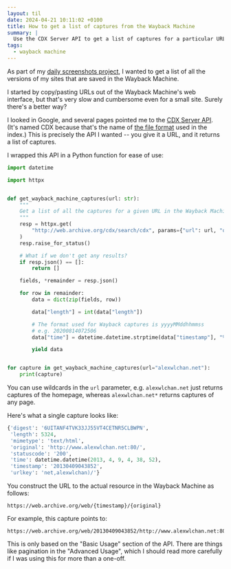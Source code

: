 ```yaml
---
layout: til
date: 2024-04-21 10:11:02 +0100
title: How to get a list of captures from the Wayback Machine
summary: |
  Use the CDX Server API to get a list of captures for a particular URL.
tags:
  - wayback machine
---
```

As part of my [daily screenshots project][daily_screenshots], I wanted to get a list of all the versions of my sites that are saved in the Wayback Machine.

I started by copy/pasting URLs out of the Wayback Machine's web interface, but that's very slow and cumbersome even for a small site.
Surely there's a better way?

I looked in Google, and several pages pointed me to the [CDX Server API][api].
(It's named CDX because that's the name of [the file format][cdx] used in the index.)
This is precisely the API I wanted -- you give it a URL, and it returns a list of captures.

I wrapped this API in a Python function for ease of use:

```python
import datetime

import httpx


def get_wayback_machine_captures(url: str):
    """
    Get a list of all the captures for a given URL in the Wayback Machine.
    """
    resp = httpx.get(
        "http://web.archive.org/cdx/search/cdx", params={"url": url, "output": "json"}
    )
    resp.raise_for_status()

    # What if we don't get any results?
    if resp.json() == []:
        return []

    fields, *remainder = resp.json()

    for row in remainder:
        data = dict(zip(fields, row))

        data["length"] = int(data["length"])

        # The format used for Wayback captures is yyyyMMddhhmmss
        # e.g. 20200814072506
        data["time"] = datetime.datetime.strptime(data["timestamp"], "%Y%m%d%H%M%S")

        yield data


for capture in get_wayback_machine_captures(url="alexwlchan.net"):
    print(capture)
```

You can use wildcards in the `url` parameter, e.g. `alexwlchan.net` just returns captures of the homepage, whereas `alexwlchan.net*` returns captures of any page.

Here's what a single capture looks like:

```python
{'digest': '6UITANF4TVK33JJ55VT4CETNR5CLBWPN',
 'length': 5324,
 'mimetype': 'text/html',
 'original': 'http://www.alexwlchan.net:80/',
 'statuscode': '200',
 'time': datetime.datetime(2013, 4, 9, 4, 38, 52),
 'timestamp': '20130409043852',
 'urlkey': 'net,alexwlchan)/'}
```

You construct the URL to the actual resource in the Wayback Machine as follows:

<pre class="wrap"><code>https://web.archive.org/web/{timestamp}/{original}</code></pre>

For example, this capture points to:

<pre class="wrap"><code>https://web.archive.org/web/20130409043852/http://www.alexwlchan.net:80/</code></pre>

This is only based on the "Basic Usage" section of the API.
There are things like pagination in the "Advanced Usage", which I should read more carefully if I was using this for more than a one-off.

[daily_screenshots]: https://github.com/alexwlchan/daily-screenshots
[api]: https://archive.org/developers/wayback-cdx-server.html
[cdx]: https://archive.org/web/researcher/cdx_file_format.php
